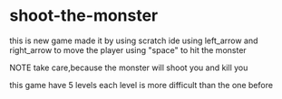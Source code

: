 # shoot-the-monster
this is new game made it by using scratch ide
using left_arrow and right_arrow to move the player
using "space" to hit the monster

NOTE
take care,because the monster will shoot you and kill you

this game have 5 levels
each level is more difficult than the one before
